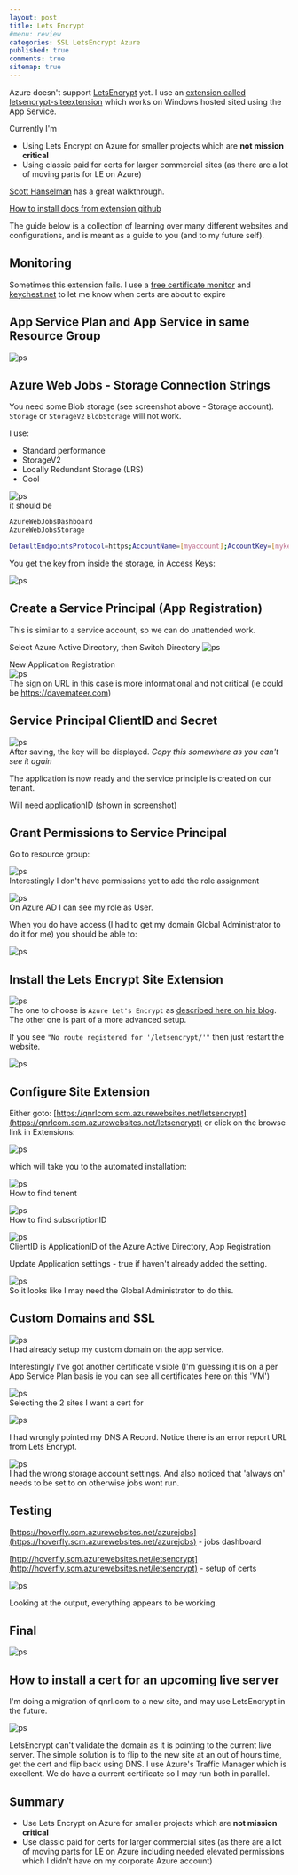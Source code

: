 ```yaml
---
layout: post
title: Lets Encrypt 
#menu: review
categories: SSL LetsEncrypt Azure
published: true 
comments: true
sitemap: true
---
```

Azure doesn't support [LetsEncrypt](https://letsencrypt.org/) yet. I use an [extension called letsencrypt-siteextension](https://github.com/sjkp/letsencrypt-siteextension) which works on Windows hosted sited using the App Service. 

Currently I'm
- Using Lets Encrypt on Azure for smaller projects which are **not mission critical**
- Using classic paid for certs for larger commercial sites (as there are a lot of moving parts for LE on Azure) 

[Scott Hanselman](https://www.hanselman.com/blog/SecuringAnAzureAppServiceWebsiteUnderSSLInMinutesWithLetsEncrypt.aspx) has a great walkthrough.  

[How to install docs from extension github](https://github.com/sjkp/letsencrypt-siteextension/wiki/How-to-install)    

The guide below is a collection of learning over many different websites and configurations, and is meant as a guide to you (and to my future self). 

## Monitoring
Sometimes this extension fails. I use a [free certificate monitor](https://certificate.tools/expiry-notification) and [keychest.net](https://keychest.net) to let me know when certs are about to expire

## App Service Plan and App Service in same Resource Group 
![ps](/assets/2019-03-01/1.png)  

## Azure Web Jobs - Storage Connection Strings
You need some Blob storage (see screenshot above - Storage account). `Storage` or `StorageV2` `BlobStorage` will not work.  

I use:
- Standard performance
- StorageV2
- Locally Redundant Storage (LRS)
- Cool

![ps](/assets/2019-03-01/2.png)  
it should be

```bash
AzureWebJobsDashboard
AzureWebJobsStorage

DefaultEndpointsProtocol=https;AccountName=[myaccount];AccountKey=[mykey];
```
You get the key from inside the storage, in Access Keys:

![ps](/assets/2019-03-01/3.png)  

## Create a Service Principal (App Registration)
This is similar to a service account, so we can do unattended work.

Select Azure Active Directory, then Switch Directory
![ps](/assets/2019-03-01/4.png)  


New Application Registration  
![ps](/assets/2019-03-01/5.png)  
The sign on URL in this case is more informational and not critical (ie could be https://davemateer.com)

## Service Principal ClientID and Secret

![ps](/assets/2019-03-01/6.png)  
After saving, the key will be displayed. *Copy this somewhere as you can't see it again*  

The application is now ready and the service principle is created on our tenant.

Will need applicationID (shown in screenshot)


## Grant Permissions to Service Principal
Go to resource group:  

![ps](/assets/2019-03-01/7.png)  
Interestingly I don't have permissions yet to add the role assignment


![ps](/assets/2019-03-01/8.png)  
On Azure AD I can see my role as User.

When you do have access (I had to get my domain Global Administrator to do it for me) you should be able to:  

![ps](/assets/2019-03-01/10.png)  


## Install the Lets Encrypt Site Extension  

![ps](/assets/2019-03-01/11.png)  
The one to choose is `Azure Let's Encrypt` as [described here on his blog](https://wp.sjkp.dk/lets-encrypt-on-azure-web-apps-using-a-function-app-for-automated-renewal/). The other one is part of a more advanced setup.  

If you see `"No route registered for '/letsencrypt/'"` then just restart the website.  


![ps](/assets/2019-03-01/12.png)  
## Configure Site Extension

Either goto: [https://qnrlcom.scm.azurewebsites.net/letsencrypt](https://qnrlcom.scm.azurewebsites.net/letsencrypt) or click on the browse link in Extensions:

![ps](/assets/2019-03-01/13.png)  
 
 which will take you to the automated installation:  



![ps](/assets/2019-03-01/14.png)  
How to find tenent  

![ps](/assets/2019-03-01/15.png)  
How to find subscriptionID

![ps](/assets/2019-03-01/16.png)  
ClientID is ApplicationID of the Azure Active Directory, App Registration


Update Application settings - true if haven't already added the setting.

![ps](/assets/2019-03-01/18.png)  
So it looks like I may need the Global Administrator to do this.

## Custom Domains and SSL
![ps](/assets/2019-03-01/19.png)  
I had already setup my custom domain on the app service.  


Interestingly I've got another certificate visible (I'm guessing it is on a per App Service Plan basis ie you can see all certificates here on this 'VM') 

![ps](/assets/2019-03-01/20.png)  
Selecting the 2 sites I want a cert for

![ps](/assets/2019-03-01/21.png)  

I had wrongly pointed my DNS A Record. Notice there is an error report URL from Lets Encrypt.

![ps](/assets/2019-03-01/23.png)  
I had the wrong storage account settings. And also noticed that 'always on' needs to be set to on otherwise jobs wont run.

## Testing
[https://hoverfly.scm.azurewebsites.net/azurejobs](https://hoverfly.scm.azurewebsites.net/azurejobs)  - jobs dashboard

[http://hoverfly.scm.azurewebsites.net/letsencrypt](http://hoverfly.scm.azurewebsites.net/letsencrypt)  - setup of certs

![ps](/assets/2019-03-01/9.png)  

Looking at the output, everything appears to be working.

## Final
![ps](/assets/2019-03-01/24.png)  

## How to install a cert for an upcoming live server
I'm doing a migration of qnrl.com to a new site, and may use LetsEncrypt in the future.

![ps](/assets/2019-03-01/25.png)  

LetsEncrypt can't validate the domain as it is pointing to the current live server. The simple solution is to flip to the new site at an out of hours time, get the cert and flip back using DNS. I use Azure's Traffic Manager which is excellent. We do have a current certificate so I may run both in parallel.

## Summary
- Use Lets Encrypt on Azure for smaller projects which are **not mission critical**
- Use classic paid for certs for larger commercial sites (as there are a lot of moving parts for LE on Azure including needed elevated permissions which I didn't have on my corporate Azure account) 



